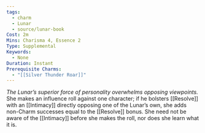 ```yaml
---
tags:
  - charm
  - Lunar
  - source/lunar-book
Cost: 2m
Mins: Charisma 4, Essence 2
Type: Supplemental
Keywords:
  - None
Duration: Instant
Prerequisite Charms:
  - "[[Silver Thunder Roar]]"
---
```

*The Lunar’s superior force of personality overwhelms opposing viewpoints.*
She makes an influence roll against one character; if he bolsters [[Resolve]] with an [[Intimacy]] directly opposing one of the Lunar’s own, she adds non-Charm successes equal to the [[Resolve]] bonus. She need not be aware of the [[Intimacy]] before she makes the roll, nor does she learn what it is.